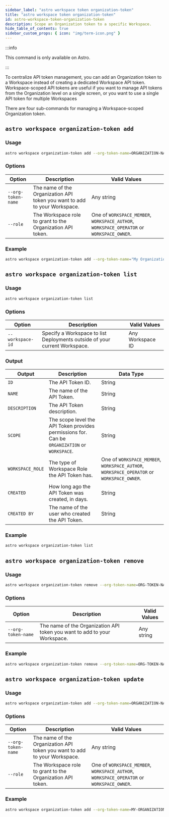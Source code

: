 ```yaml
---
sidebar_label: "astro workspace token organization-token"
title: "astro workspace token organization-token"
id: astro-workspace-token-organization-token
description: Scope an Organization token to a specific Workspace.
hide_table_of_contents: true
sidebar_custom_props: { icon: "img/term-icon.png" }
---
```


:::info

This command is only available on Astro.

:::

To centralize API token management, you can add an Organization token to a Workspace instead of creating a dedicated Workspace API token. Workspace-scoped API tokens are useful if you want to manage API tokens from the Organization level on a single screen, or you want to use a single API token for multiple Workspaces

There are four sub-commands for managing a Workspace-scoped Organization token.

## `astro workspace organization-token add`

### Usage

```sh
astro workspace organization-token add --org-token-name=ORGANIZATION-NAME --role=WORKSPACE_MEMBER
```

### Options

| Option             | Description                                                               | Valid Values                                                                              |
| ------------------ | ------------------------------------------------------------------------- | ----------------------------------------------------------------------------------------- |
| `--org-token-name` | The name of the Organization API token you want to add to your Workspace. | Any string                                                        |
| `--role`           | The Workspace role to grant to the Organization API token.                | One of `WORKSPACE_MEMBER`, `WORKSPACE_AUTHOR`, `WORKSPACE_OPERATOR` or `WORKSPACE_OWNER`. |

### Example

```sh
astro workspace organization-token add --org-token-name="My Organization" --role=WORKSPACE_OWNER
```

## `astro workspace organization-token list`

### Usage

```sh
astro workspace organization-token list
```

### Options

| Option             | Description                                                               | Valid Values                                                                              |
| ------------------ | ------------------------------------------------------------------------- | ----------------------------------------------------------------------------------------- |
| `--workspace-id` | Specify a Workspace to list Deployments outside of your current Workspace. | Any Workspace ID                                                        |

### Output

| Output           | Description                                                                               | Data Type                                                                                 |
| ---------------- | ----------------------------------------------------------------------------------------- | ----------------------------------------------------------------------------------------- |
| `ID`             | The API Token ID.                                                                         | String                                                                                    |
| `NAME`           | The name of the API Token.                                                                | String                                                                                    |
| `DESCRIPTION`    | The API Token description.                                                                | String                                                                                    |
| `SCOPE`          | The scope level the API Token provides permissions for. Can be `ORGANIZATION` or `WORKSPACE`. | String                                                                                    |
| `WORKSPACE_ROLE` | The type of Workspace Role the API Token has.                                             | One of `WORKSPACE_MEMBER`, `WORKSPACE_AUTHOR`, `WORKSPACE_OPERATOR` or `WORKSPACE_OWNER`. |
| `CREATED`        | How long ago the API Token was created, in days.                                          | String                                                                                    |
| `CREATED BY`     | The name of the user who created the API Token.                                           | String                                                                                    |

### Example

```sh
astro workspace organization-token list
```

## `astro workspace organization-token remove`

### Usage

```sh
astro workspace organization-token remove --org-token-name=ORG-TOKEN-NAME
```

### Options

| Option             | Description                                                               | Valid Values                                                                              |
| ------------------ | ------------------------------------------------------------------------- | ----------------------------------------------------------------------------------------- |
| `--org-token-name` | The name of the Organization API token you want to add to your Workspace. | Any string                                                        |

### Example

```sh
astro workspace organization-token remove --org-token-name=ORG-TOKEN-NAME
```

## `astro workspace organization-token update`

### Usage

```sh
astro workspace organization-token add --org-token-name=ORGANIZATION-NAME --role=WORKSPACE_MEMBER
```

### Options

| Option             | Description                                                               | Valid Values                                                                              |
| ------------------ | ------------------------------------------------------------------------- | ----------------------------------------------------------------------------------------- |
| `--org-token-name` | The name of the Organization API token you want to add to your Workspace. | Any string                                                        |
| `--role`           | The Workspace role to grant to the Organization API token.                | One of `WORKSPACE_MEMBER`, `WORKSPACE_AUTHOR`, `WORKSPACE_OPERATOR` or `WORKSPACE_OWNER`. |

### Example

```sh
astro workspace organization-token add --org-token-name=MY-ORGANIZATION --role=WORKSPACE_AUTHOR
```